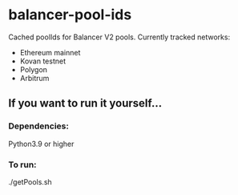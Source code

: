 # balancer-pool-ids
Cached poolIds for Balancer V2 pools.
Currently tracked networks:
* Ethereum mainnet
* Kovan testnet
* Polygon
* Arbitrum

## If you want to run it yourself...
### Dependencies:
Python3.9 or higher
### To run:
./getPools.sh
